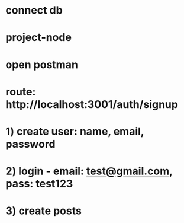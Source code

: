 # connect db
# project-node
# open postman
# route: http://localhost:3001/auth/signup
# 1) create user: name, email, password
# 2) login - email: test@gmail.com, pass: test123
# 3) create posts 
[comment]: <> (bodyParser: urlencoded, ogtagorcum enq jsonov ekac fileri het)
[comment]: <> (multer: fileri het ashxatelu hamar enq ogtagorcum, or ` image uplade)
[comment]: <> (authRoutes - route cuyc e talis uxutyuny,  authController - katarum e tvyal functionaly)
[comment]: <> (feedRoutes - route cuyc e talis uxutyuny,  feedController - katarum e tvyal functionaly)
[comment]: <> (create anel user login linel ayd login exac userov post avelacnel edit, delete, update - anel)
